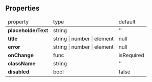 ## Properties
<table>
<thead>
    <tr>
        <td>property</td>
        <td>type</td>
        <td>default</td>
    </tr>
</thead>
<tbody>
   <tr>
    <td><strong>placeholderText</strong></td>
    <td>string</td>
    <td>''</td>
   </tr>
   <tr>
    <td><strong>title</strong></td>
    <td>string | number | element</td>
    <td>null</td>
   </tr>
   <tr>
    <td><strong>error</strong></td>
    <td>string | number | element</td>
    <td>null</td>
   </tr>
   <tr>
    <td><strong>onChange</strong></td>
    <td>func</td>
    <td>isRequired</td>
   </tr>
   <tr>
    <td><strong>className</strong></td>
    <td>string</td>
    <td>''</td>
   </tr>
   <tr>
    <td><strong>disabled</strong></td>
    <td>bool</td>
    <td>false</td>
   </tr>
</tbody>
</table>

